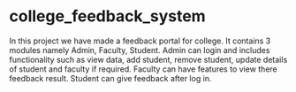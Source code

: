 # college_feedback_system
In this project we have made a feedback portal for college. It contains 3 modules namely Admin, Faculty, Student. Admin can login and includes functionality such as view data, add student, remove student, update details of student and faculty if required. Faculty can have features to view there feedback result. Student can give feedback after log in.
